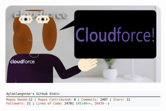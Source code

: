 <!-- 
Version 2.0.107
Built Sun Sep 08 2024 05:06:04 GMT+0000 (Coordinated Universal Time)
-->

<h1 align="center">
  <a href="https://github.com/dylanlangston/dylanlangston/tree/master/src" title="Click to View Source">
    <picture width="100%" alt="Dylan">
      <source media="(prefers-color-scheme: dark)" srcset="dylan-dark.svg?version=2.0.107">
      <img src="dylan-light.svg?version=2.0.107" alt="Dylan">
    </picture>
  </a>
</h1>

<div align="center">
  <picture width="100%" alt="Profile Info and Stats">
    <source media="(prefers-color-scheme: dark)" srcset="stats-dark.svg?version=2.0.107">
    <img src="stats-light.svg?version=2.0.107" alt="Profile Info and Stats">
  </picture>
</div>
